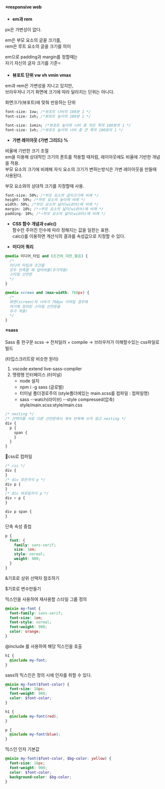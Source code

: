 **⭐responsive web**

- **em과 rem**

px은 가변성이 없다.

em은 부모 요소의 글꼴 크기를,  
rem은 루트 요소의 글꼴 크기를 의미

em으로 padding과 margin를 정할때는  
자기 자신의 글자 크기를 기준⭐

- **뷰포트 단위 vw vh vmin vmax**

em과 rem은 가변성을 지니고 있지만,  
브라우저나 기기 화면에 크기에 따라 달라지는 단위는 아니다.

화면크기(뷰포트)에 맞춰 반응하는 단위

```css
font-size: 1vw; /*뷰포트 너비의 100분 1 */
font-size: 1vh; /*뷰포트 높이의 100분 1 */

font-size: 1vmin; /*뷰포트 높이와 너비 중 작은 쪽의 100분의 1 */
font-size: 1vh; /*뷰포트 높이와 너비 중 큰 쪽의 100분의 1 */
```

- **가변 레이아웃 (가변 그리드) %**

비율에 기반한 크기 조절  
em을 이용해 상대적인 크기의 폰트를 적용할 때처럼, 레이아웃에도 비율에 기반한 개념을 적용.  
부모 요소의 크기에 비례해 자식 요소의 크기가 변하는방식은 가변 레이아웃을 만들때 사용된다.

부모 요소와의 상대적 크기를 지정할때 사용.

```css
font-size: 50%; /*부모 요소의 글자크기에 비례 */
height: 50%; /*부모 요소의 높이에 비례 */
width: 50%; /*부모 요소의 넓이(width)에 비례 */
margin: 10%; /*⭐부모 요소의 넓이(width)에 비례 */
padding: 10%; /*⭐부모 요소의 넓이(width)에 비례 */
```

- **CSS 함수 개념과 calc()**  
  함수란 주어진 인수에 따라 정해지는 값을 일컫는 표현.  
  calc()를 이용하면 계산식의 결과를 속성값으로 지정할 수 있다.

- **미디어 쿼리**

```css
@media 미디어_타입 and (조건에_대한_물음) {
  /* 
  미디어 타입과 조건을
  모두 만족할 때 덮어씌울(추가적용)
  스타일 선언문
  */
}
```

```css
@media screen and (max-width: 768px) {
  /* 
  화면(screen)의 너비가 768px 이하일 경우에
  여기에 정의된 스타일 선언문을
  추가 적용!
  */
}
```

**⭐sass**

Sass 중 한구문 scss -> 전처일러 + compile -> 브라우저가 이해할수있는 css파일로 빌드

(타입스크리트랑 비슷한 원리)

1. vscode extend live-sass-compiler
2. 명령행 인터페이스 (터미널)
   - node 설치
   - npm i -g sass (글로벌)
   - 터미널 폴더경로주의 (style폴더에있는 main.scss를 컴파일 : 컴파일명)
   - sass --watch(라이브) --style compressed(압축) style/main.scss:style/main.css

```scss
/* nesting */
/* 선택자를 서로 다른 선언문에서 계속 반복해 쓰지 않고 nesting */
div {
  p {
    span {
    }
  }
}
```

🔽css로 컴파일

```css
/* css */
div {
}
/* div 모든자식 p */
div p {
}
/* div 바로밑자식 p */
div > p {
}

div p span {
}
```

단축 속성 중첩

```scss
p {
  font: {
    family: sans-serif;
    size: 1em;
    style: normal;
    weight: 900;
  }
}
```

&기호로 상위 선택자 참조하기

$기호로 변수만들기

믹스인을 사용하여 재사용할 스타일 그룹 정의

```scss
@mixin my-font {
  font-family: sans-serif;
  font-size: 1em;
  font-style: normal;
  font-weight: 900;
  color: orange;
}
```

@include 를 사용하여 해당 믹스인을 호출

```scss
h1 {
  @include my-font;
}
```

sass의 믹스인은 정의 시에 인자를 취할 수 있다.

```scss
@mixin my-font($font-color) {
  font-size: 18px;
  font-weight: 900;
  color: $font-color;
}
```

```scss
h1 {
  @include my-font(red);
}

p {
  @include my-font(blue);
}
```

믹스인 인자 기본값

```scss
@mixin my-font($font-color, $bg-color: yellow) {
  font-size: 18px;
  font-weight: 900;
  color: $font-color;
  background-color: $bg-color;
}
```
